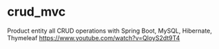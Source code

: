 # crud_mvc
Product entity all CRUD operations with Spring Boot, MySQL, Hibernate, Thymeleaf
https://www.youtube.com/watch?v=QloyS2dt9T4